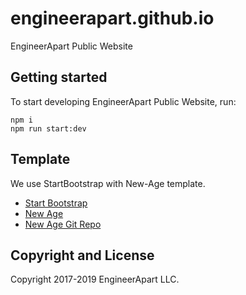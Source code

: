 # engineerapart.github.io
EngineerApart Public Website

## Getting started

To start developing EngineerApart Public Website, run:

```
npm i
npm run start:dev
```

## Template

We use StartBootstrap with New-Age template.

  * [Start Bootstrap](http://startbootstrap.com/)
  * [New Age](http://startbootstrap.com/template-overviews/new-age/)
  * [New Age Git Repo](https://github.com/BlackrockDigital/startbootstrap-new-age)

## Copyright and License

Copyright 2017-2019 EngineerApart LLC.